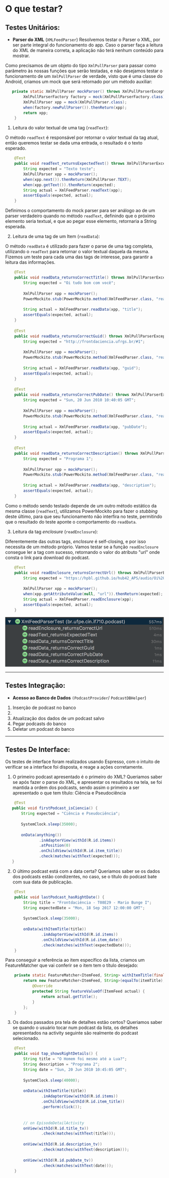 O que testar?
=============

Testes Unitários:
-----------------
 - **Parser do XML** (`XMLFeedParser`)
Resolvemos testar o Parser o XML, por ser parte integral do funcionamento do app. Caso o parser faça a leitura do XML de maneira correta, a aplicação não terá nenhum conteúdo para mostrar.

Como precisamos de um objeto do tipo `XmlPullParser` para passar como parâmetro às nossas funções que serão testadas, e não desejamos testar o funcionamento de um `XmlPullParser` de verdade, visto que é uma classe do Android, criamos um mock que será retornado por um método auxiliar:

```Java
   private static XmlPullParser mockParser() throws XmlPullParserException {
        XmlPullParserFactory factory = mock(XmlPullParserFactory.class);
        XmlPullParser xpp = mock(XmlPullParser.class);
        when(factory.newPullParser()).thenReturn(xpp);
        return xpp;
    }
```

 1.  Leitura do valor textual de uma tag (`readText`):
 
O método `readText` é responsável por retornar o valor textual da tag atual, então queremos testar se dada uma entrada, o resultado é o texto esperado.

```java
    @Test
    public void readText_returnsExpectedText() throws XmlPullParserException, IOException {
        String expected = "Texto teste";
    	XmlPullParser xpp = mockParser();
    	when(xpp.next()).thenReturn(XmlPullParser.TEXT);
    	when(xpp.getText()).thenReturn(expected);
    	String actual = XmlFeedParser.readText(xpp);
    	assertEquals(expected, actual);
    }
```

Definimos o comportamento do mock parser para ser análogo ao de um parser verdadeiro quando no método `readText`, definindo que o próximo elemento seria textual, e que ao pegar esse elemento, retornaria a String esperada. 

 2.  Leitura de uma tag de um Item (`readData`):

O método `readData` é utilizado para fazer o parse de uma tag completa, utilizando o `readText` para retornar o valor textual daquela da mesma.  Fizemos um teste para cada uma das tags de interesse, para garantir a leitura das informações.

```java
    @Test
    public void readData_returnsCorrectTitle() throws XmlPullParserException, IOException {
        String expected = "Oi tudo bom com você";

        XmlPullParser xpp = mockParser();
        PowerMockito.stub(PowerMockito.method(XmlFeedParser.class, "readText")).toReturn(expected);

        String actual = XmlFeedParser.readData(xpp, "title");
        assertEquals(expected, actual);
    }

    @Test
    public void readData_returnsCorrectGuid() throws XmlPullParserException, IOException {
        String expected = "http://frontdaciencia.ufrgs.br/#1";

        XmlPullParser xpp = mockParser();
        PowerMockito.stub(PowerMockito.method(XmlFeedParser.class, "readText")).toReturn(expected);

        String actual = XmlFeedParser.readData(xpp, "guid");
        assertEquals(expected, actual);
    }

    @Test
    public void readData_returnsCorrectPubDate() throws XmlPullParserException, IOException {
        String expected = "Sun, 20 Jun 2010 10:40:05 GMT";

        XmlPullParser xpp = mockParser();
        PowerMockito.stub(PowerMockito.method(XmlFeedParser.class, "readText")).toReturn(expected);

        String actual = XmlFeedParser.readData(xpp, "pubDate");
        assertEquals(expected, actual);
    }

    @Test
    public void readData_returnsCorrectDescription() throws XmlPullParserException, IOException {
        String expected = "Programa 1";

        XmlPullParser xpp = mockParser();
        PowerMockito.stub(PowerMockito.method(XmlFeedParser.class, "readText")).toReturn(expected);

        String actual = XmlFeedParser.readData(xpp, "description");
        assertEquals(expected, actual);
    }
```
Como o método sendo testado depende de um outro método estático da mesma classe (`readText`), utilizamos PowerMockito para fazer o *stubbing* deste último, para que seu funcionamento não interfira no teste, permitindo que o resultado do teste aponte o comportamento do `readData`.


 3.  Leitura da tag *enclosure* (`readEnclosure`):
 
Diferentemente das outras tags, *enclosure* é self-closing, e por isso necessita de um método próprio. Vamos testar se a função `readEnclosure` consegue ler a tag com sucesso, retornando o valor do atributo "url" onde consta o link para download do podcast.

``` java
    @Test
    public void readEnclosure_returnsCorrectUrl() throws XmlPullParserException, IOException {
        String expected = "https://hpbl.github.io/hub42_APS/audio/Oi%20Tudo%20Bom.mp3";

        XmlPullParser xpp = mockParser();
        when(xpp.getAttributeValue(null, "url")).thenReturn(expected);
        String actual = XmlFeedParser.readEnclosure(xpp);
        assertEquals(expected, actual);
    }
```

![UnitTestsResult](Images/UnitTestsResult.png)

----------


Testes Integração:
-----------------

 - **Acesso ao Banco de Dados** `(PodcastProvider`/ `PodcastDBHelper`)
 1.  Inserção de podcast no banco
 2. 
 2. Atualização dos dados de um podcast salvo
 3. Pegar podcasts do banco
 4. Deletar um podcast do banco

----------


Testes De Interface:
-----------------

Os testes de interface foram realizados usando Espresso, com o intuito de verificar se a interface foi disposta, e reage a ações corretamente.

 1.  O primeiro podcast apresentado é o primeiro do XML?
 Queriamos saber se após fazer o parse do XML, e apresentar os resultados na tela, se foi mantida a ordem dos podcasts, sendo assim o primeiro a ser apresentado o que tem título: Ciência e Pseudociência
 
 ```java
     @Test
    public void firstPodcast_isCiencia() {
        String expected = "Ciência e Pseudociência";

        SystemClock.sleep(35000);

        onData(anything())
                .inAdapterView(withId(R.id.items))
                .atPosition(0)
                .onChildView(withId(R.id.item_title))
                .check(matches(withText(expected)));
    }
```

2. O último podcast está com a data certa?
Queriamos saber se os dados dos podcasts estão condizentes, no caso, se o título do podcast bate com sua data de publicação.

```java
    @Test
    public void lastPodcast_hasRightDate() {
        String title = "Frontdaciência - T08E29 - Mario Bunge I";
        String expectedDate = "Mon, 18 Sep 2017 12:00:00 GMT";

        SystemClock.sleep(35000);

        onData(withItemTitle(title))
                .inAdapterView(withId(R.id.items))
                .onChildView(withId(R.id.item_date))
                .check(matches(withText(expectedDate)));
    }
```

Para conseguir a referência ao item específico da lista, criamos um FeatureMatcher que vai conferir se o item tem o título desejado:

```java
    private static FeatureMatcher<ItemFeed, String> withItemTitle(final String itemTitle) {
        return new FeatureMatcher<ItemFeed, String>(equalTo(itemTitle), "with itemTitle", "itemTitle") {
            @Override
            protected String featureValueOf(ItemFeed actual) {
                return actual.getTitle();
            }
        };
    }
```


3. Os dados passados pra tela de detalhes estão certos?
Queriamos saber se quando o usuário tocar num podcast da lista, os detalhes apresentados na activity seguinte são realmente do podcast selecionado.

```java
    @Test
    public void tap_showsRightDetails() {
        String title = "O Homem foi mesmo até a Lua?";
        String description = "Programa 2";
        String date = "Sun, 20 Jun 2010 10:45:05 GMT";

        SystemClock.sleep(40000);

        onData(withItemTitle(title))
                .inAdapterView(withId(R.id.items))
                .onChildView(withId(R.id.item_title))
                .perform(click());


        // on EpisodeDetailActivity
        onView(withId(R.id.title_tv))
                .check(matches(withText(title)));

        onView(withId(R.id.description_tv))
                .check(matches(withText(description)));

        onView(withId(R.id.pubDate_tv))
                .check(matches(withText(date)));
    }
```
